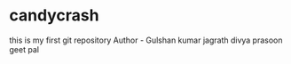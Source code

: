 # candycrash
this is my first git repository
Author - Gulshan kumar 
         jagrath
         divya prasoon 
         geet pal
         

